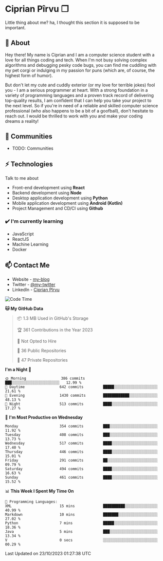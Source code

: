 # Ciprian Pîrvu ❐

Little thing about me? ha, I thought this section it is supposed to be important.

## 🧐 About

Hey there! My name is Ciprian and I am a computer science student with a love for all things coding and tech. When I'm not busy solving complex algorithms and debugging pesky code bugs, you can find me cuddling with my pet corgi or indulging in my passion for puns (which are, of course, the highest form of humor).

But don't let my cute and cuddly exterior (or my love for terrible jokes) fool you - I am a serious programmer at heart. With a strong foundation in a variety of programming languages and a proven track record of delivering top-quality results, I am confident that I can help you take your project to the next level. So if you're in need of a reliable and skilled computer science professional (who also happens to be a bit of a goofball), don't hesitate to reach out. I would be thrilled to work with you and make your coding dreams a reality!

## 👯 Communities

-   TODO: Communities

## ⚡ Technologies

Talk to me about

-   Front-end development using **React**
-   Backend development using **Node**
-   Desktop application development using **Python**
-   Mobile application development using **Android (Kotlin)**
-   Project Management and CD/CI using **Github**

### ✔️ I'm currently learning

-   JavaScript
-   ReactJS
-   Machine Learning
-   Docker

## 📫 Contact Me

-   Website - [my-blog]()
-   Twitter - [@my-twitter]()
-   LinkedIn - [Ciprian Pîrvu](https://www.linkedin.com/in/p%C3%AErvu-ciprian-cristian-4415991b1/)

<!--START_SECTION:waka-->
![Code Time](http://img.shields.io/badge/Code%20Time-1%2C791%20hrs%209%20mins-blue)

**🐱 My GitHub Data** 

> 📦 1.3 MB Used in GitHub's Storage 
 > 
> 🏆 361 Contributions in the Year 2023
 > 
> 🚫 Not Opted to Hire
 > 
> 📜 36 Public Repositories 
 > 
> 🔑 47 Private Repositories 
 > 
**I'm a Night 🦉** 

```text
🌞 Morning                386 commits         ███░░░░░░░░░░░░░░░░░░░░░░   12.99 % 
🌆 Daytime                642 commits         █████░░░░░░░░░░░░░░░░░░░░   21.61 % 
🌃 Evening                1430 commits        ████████████░░░░░░░░░░░░░   48.13 % 
🌙 Night                  513 commits         ████░░░░░░░░░░░░░░░░░░░░░   17.27 % 
```
📅 **I'm Most Productive on Wednesday** 

```text
Monday                   354 commits         ███░░░░░░░░░░░░░░░░░░░░░░   11.92 % 
Tuesday                  408 commits         ███░░░░░░░░░░░░░░░░░░░░░░   13.73 % 
Wednesday                517 commits         ████░░░░░░░░░░░░░░░░░░░░░   17.40 % 
Thursday                 446 commits         ████░░░░░░░░░░░░░░░░░░░░░   15.01 % 
Friday                   291 commits         ██░░░░░░░░░░░░░░░░░░░░░░░   09.79 % 
Saturday                 494 commits         ████░░░░░░░░░░░░░░░░░░░░░   16.63 % 
Sunday                   461 commits         ████░░░░░░░░░░░░░░░░░░░░░   15.52 % 
```


📊 **This Week I Spent My Time On** 

```text
💬 Programming Languages: 
XML                      15 mins             ██████████░░░░░░░░░░░░░░░   40.99 % 
Markdown                 10 mins             ███████░░░░░░░░░░░░░░░░░░   27.02 % 
Python                   7 mins              █████░░░░░░░░░░░░░░░░░░░░   18.36 % 
Java                     5 mins              ███░░░░░░░░░░░░░░░░░░░░░░   13.34 % 
V                        0 secs              ░░░░░░░░░░░░░░░░░░░░░░░░░   00.29 % 
```


 Last Updated on 23/10/2023 01:27:38 UTC
<!--END_SECTION:waka-->
